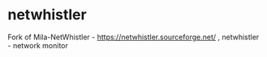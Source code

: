 # netwhistler
Fork of Mila-NetWhistler - https://netwhistler.sourceforge.net/ , netwhistler - network monitor
